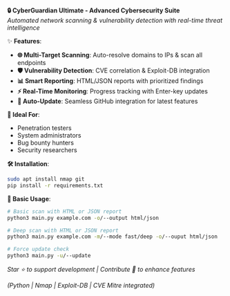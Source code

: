 **:lock: CyberGuardian Ultimate - Advanced Cybersecurity Suite**  
*Automated network scanning & vulnerability detection with real-time threat intelligence*  

:sparkles: **Features**:  
- **:globe_with_meridians: Multi-Target Scanning**: Auto-resolve domains to IPs & scan all endpoints  
- **:shield: Vulnerability Detection**: CVE correlation & Exploit-DB integration  
- **:bar_chart: Smart Reporting**: HTML/JSON reports with prioritized findings  
- **:zap: Real-Time Monitoring**: Progress tracking with Enter-key updates  
- **:arrows_counterclockwise: Auto-Update**: Seamless GitHub integration for latest features  

**:rocket: Ideal For**:  
- Penetration testers  
- System administrators  
- Bug bounty hunters  
- Security researchers

**:hammer_and_wrench: Installation**:
```bash
sudo apt install nmap git
pip install -r requirements.txt
```

**:8ball: Basic Usage**:
```bash
# Basic scan with HTML or JSON report
python3 main.py example.com -o/--output html/json

# Deep scan with HTML or JSON report
python3 main.py example.com -m/--mode fast/deep -o/--ouput html/json

# Force update check
python3 main.py -u/--update
```

*Star :star: to support development | Contribute :toolbox: to enhance features*  

*(Python | Nmap | Exploit-DB | CVE Mitre integrated)*
